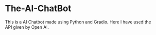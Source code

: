 # The-AI-ChatBot

This is a AI Chatbot made using Python and Gradio.
Here I have used the API given by Open AI.
